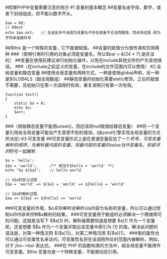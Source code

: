 #梳理PHP中变量需要注意的地方
#1.变量的基本概念
##变量名由字母，数字，或者下划线组成，但不能以数字开头。
```
$aa = 60;
// 60ext
echo $aa.ext;   // 在此处并不会因为变量名不存在或者不合法而报错，而会将这里.视为字符串连接符号
```
##$this 是一个特殊的变量，它不能被赋值。
##变量的赋值分为值传递和饮用两种
###（使用引用时引用的对象必须是变量名，所以$bar = &(24 * 7);是非法的）
##变量在使用前建议进行初始化操作，以免在include其他文件时产生其他错误。
###（在include之前定义的变量，在include的文件范围内可以使用）
#2.全局变量和静态变量
##使用全局变量有两种方式，一种是使用global声明，另一种是$GLOBALS（超全局数组）
##静态变量的初始化需要static修饰，之后的赋值不需要，且初始只在第一次调用时有效，重复调用只有第一次有效。
```
function test()
{
    static $a = 0;
    echo $a;
    $a++;
}
```
###（销毁静态变量不能用unset()，而应该将null赋值给静态变量）
##将一个变量引用给全局变量可能会产生意想不到的错误。(由zend引擎实现全局变量的方式所决定)
#3.可变变量
##可变变量形式上是在普通变量前加了一个$符号，可变变量解析的顺序，先解析最内层的变量，将最内层的变量的value当作变量名，和紧邻的$符号一起解析
```
$a = 'hello';
$$a = 'world';      /** 相当于$hello = 'world' **/
echo "$a ${$a}";    // hello world

// $$a的定义过程
$$a = 'world' => ${$a} = 'world' => ${hello} = 'world'

// $$a的解析过程
$aa => ${$a} => ${hello} => 'world'
```
###可变变量的作用，$$a实际解析会解析以$a内容为名称的变量，所以可以通过控制$a的内容来控制$$a解析的结果。
###可变变量用于数组时必须解决一个模棱两可的问题。这就是当写下 $$a[1] 时，解析器需要知道是想要 $a[1] 作为一个变量呢，还是想要 $$a 作为一个变量并取出该变量中索引为 [1] 的值。解决此问题的语法是，对第一种情况用 ${$a[1]}，对第二种情况用 ${$a}[1]。
###类的属性也可以通过可变属性名来访问。可变属性名将在该调用所处的范围内被解析。例如，对于 $foo->$bar 表达式。
###在 PHP 的函数和类的方法中，超全局变量不能用作可变变量。$this 变量也是一个特殊变量，不能被动态引用。 
